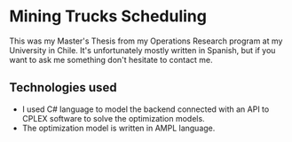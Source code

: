 # Mining Trucks Scheduling
This was my Master's Thesis from my Operations Research program at my University in Chile. It's unfortunately mostly written in Spanish, but if you want to ask me something don't hesitate to contact me.

## Technologies used
* I used C# language to model the backend connected with an API to CPLEX software to solve the optimization models.
* The optimization model is written in AMPL language.

